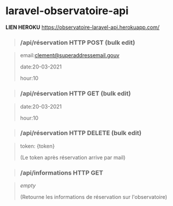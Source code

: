 # laravel-observatoire-api
**LIEN HEROKU** https://observatoire-laravel-api.herokuapp.com/

> ### /api/réservation HTTP POST (bulk edit)

> email:clement@superaddressemail.gouv
> 
> date:20-03-2021
> 
> hour:10

> ### /api/réservation HTTP GET (bulk edit)

> date:20-03-2021
> 
> hour:10

> ### /api/réservation HTTP DELETE (bulk edit)

> token: {token}
> 
> (Le token après réservation arrive par mail)

> ### /api/informations HTTP GET

> *empty*
> 
> (Retourne les informations de réservation sur l'observatoire)
